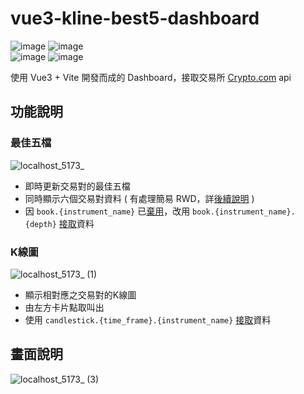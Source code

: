 #  vue3-kline-best5-dashboard
![image](https://img.shields.io/badge/node-v22.13.1-green.svg) 
![image](https://img.shields.io/badge/vue-v3.5.13-brightgreen.svg)   
![image](https://img.shields.io/badge/typescript-blue.svg) ![image](https://img.shields.io/badge/pnpm-985F2A.svg) 
 
使用 Vue3 + Vite 開發而成的 Dashboard，接取交易所 [Crypto.com](https://crypto.com/) api

## 功能說明
### 最佳五檔
![localhost_5173_](https://github.com/user-attachments/assets/27368442-f57c-4e60-be67-d152dd2b5232)
- 即時更新交易對的最佳五檔
- 同時顯示六個交易對資料 ( 有處理簡易 RWD，詳[後續說明](#畫面說明) )
- 因 `book.{instrument_name}` 已[棄用](https://exchange-docs.crypto.com/exchange/v1/rest-ws/index.html#book-instrument_name)，改用 `book.{instrument_name}.{depth}` [接取](https://exchange-docs.crypto.com/exchange/v1/rest-ws/index.html#book-instrument_name-depth)資料

### K線圖
![localhost_5173_ (1)](https://github.com/user-attachments/assets/a805bfc8-2a38-462a-b039-6b1d801956bc)
- 顯示相對應之交易對的K線圖
- 由左方卡片點取叫出
- 使用 `candlestick.{time_frame}.{instrument_name}` [接取](https://exchange-docs.crypto.com/exchange/v1/rest-ws/index.html#candlestick-time_frame-instrument_name)資料

## 畫面說明
![localhost_5173_ (3)](https://github.com/user-attachments/assets/42cbbaaa-195d-4bc1-bc94-bbec30541fde)
